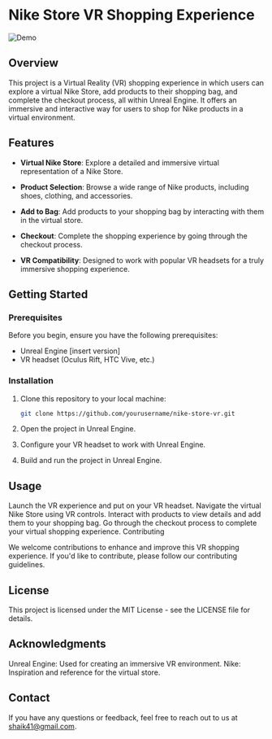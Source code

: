 # Nike Store VR Shopping Experience

![Demo](link_to_demo_gif_or_screenshot.gif)

## Overview

This project is a Virtual Reality (VR) shopping experience in which users can explore a virtual Nike Store, add products to their shopping bag, and complete the checkout process, all within Unreal Engine. It offers an immersive and interactive way for users to shop for Nike products in a virtual environment.

## Features

- **Virtual Nike Store**: Explore a detailed and immersive virtual representation of a Nike Store.

- **Product Selection**: Browse a wide range of Nike products, including shoes, clothing, and accessories.

- **Add to Bag**: Add products to your shopping bag by interacting with them in the virtual store.

- **Checkout**: Complete the shopping experience by going through the checkout process.

- **VR Compatibility**: Designed to work with popular VR headsets for a truly immersive shopping experience.

## Getting Started

### Prerequisites

Before you begin, ensure you have the following prerequisites:

- Unreal Engine [insert version]
- VR headset (Oculus Rift, HTC Vive, etc.)

### Installation

1. Clone this repository to your local machine:

   ```bash
   git clone https://github.com/yourusername/nike-store-vr.git
   ```
2. Open the project in Unreal Engine.

3. Configure your VR headset to work with Unreal Engine.

4. Build and run the project in Unreal Engine.

## Usage
Launch the VR experience and put on your VR headset.
Navigate the virtual Nike Store using VR controls.
Interact with products to view details and add them to your shopping bag.
Go through the checkout process to complete your virtual shopping experience.
Contributing

We welcome contributions to enhance and improve this VR shopping experience. If you'd like to contribute, please follow our contributing guidelines.

## License
This project is licensed under the MIT License - see the LICENSE file for details.

## Acknowledgments
Unreal Engine: Used for creating an immersive VR environment.
Nike: Inspiration and reference for the virtual store.

## Contact
If you have any questions or feedback, feel free to reach out to us at shaik41@gmail.com.
